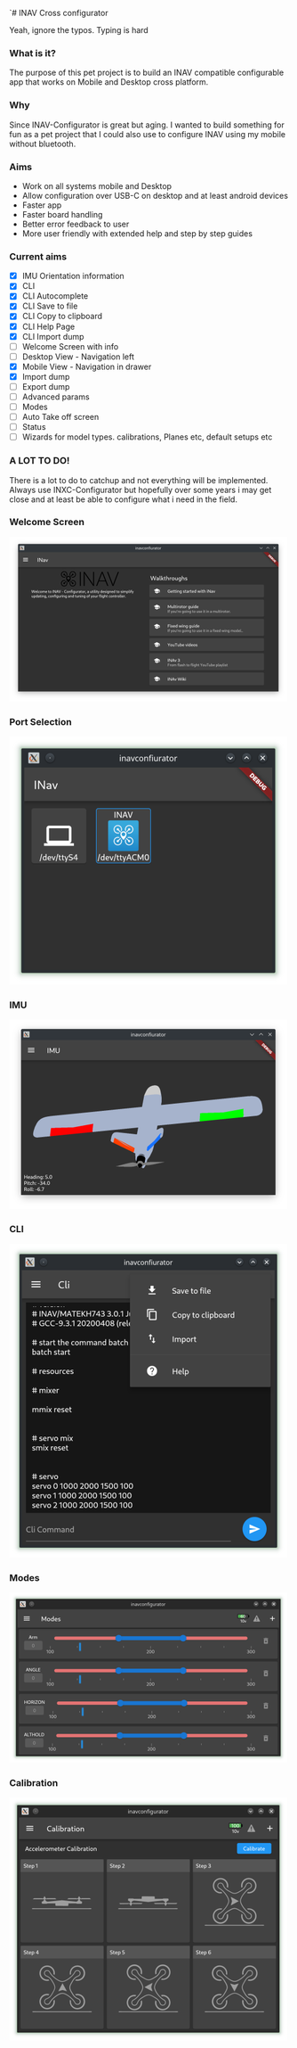 `# INAV Cross configurator

Yeah, ignore the typos. Typing is hard
### What is it?
The purpose of this pet project is to build an INAV compatible configurable app
that works on Mobile and Desktop cross platform.

### Why
Since INAV-Configurator is great but aging. I wanted to build something for fun as a pet project that I could also use to configure INAV using my mobile without bluetooth.

### Aims
* Work on all systems mobile and Desktop
* Allow configuration over USB-C on desktop and at least android devices
* Faster app
* Faster board handling
* Better error feedback to user
* More user friendly with extended help and step by step guides

### Current aims
- [X] IMU Orientation information
- [x] CLI
- [x] CLI Autocomplete
- [x] CLI Save to file
- [x] CLI Copy to clipboard
- [x] CLI Help Page
- [x] CLI Import dump
- [ ] Welcome Screen with info
- [ ] Desktop View - Navigation left
- [x] Mobile View - Navigation in drawer
- [x] Import dump 
- [ ] Export dump
- [ ] Advanced params
- [ ] Modes
- [ ] Auto Take off screen
- [ ] Status
- [ ] Wizards for model types. calibrations, Planes etc, default setups etc

### A LOT TO DO!
There is a lot to do to catchup and not everything will be implemented. Always use INXC-Configurator but hopefully over some years i may get close
and at least be able to configure what i need in the field.

### Welcome Screen
![alt](https://github.com/elgansayer/inav-cross-configurator/blob/main/media/welcome.png)

### Port Selection
![alt](https://github.com/elgansayer/inav-cross-configurator/blob/main/media/front.png)

### IMU
![alt](https://github.com/elgansayer/inav-cross-configurator/blob/main/media/model.png)

### CLI
![alt](https://github.com/elgansayer/inav-cross-configurator/blob/main/media/cli.png)

### Modes
![alt](https://github.com/elgansayer/inav-cross-configurator/blob/main/media/modes.png)

### Calibration
![alt](https://github.com/elgansayer/inav-cross-configurator/blob/main/media/calibration.png)

